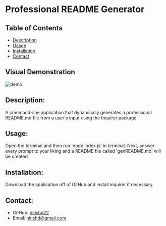 # Professional README Generator

  ## Table of Contents
  - [Description](#desc)
  - [Usage](#usage)
  - [Installation](#install)
  - [Contact](#contact)
  
  ## Visual Demonstration

  ![demo](images/visualdemo.GIF)





  ## Description: 
  A command-line application that dynamically generates a professional README.md file from a user's input using the Inquirer package.

  ## Usage: 
  Open the terminal and then run 'node index.js' in terminal. Next, answer every prompt to your liking and a README file called 'genREADME.md' will be created.

  ## Installation: 
  Download the application off of GitHub and install inquirer if necessary.

  ## Contact: 
  - GitHub: [nitishd22](https://github.com/nitishd22)
  - Email: nitishd@gmail.com

